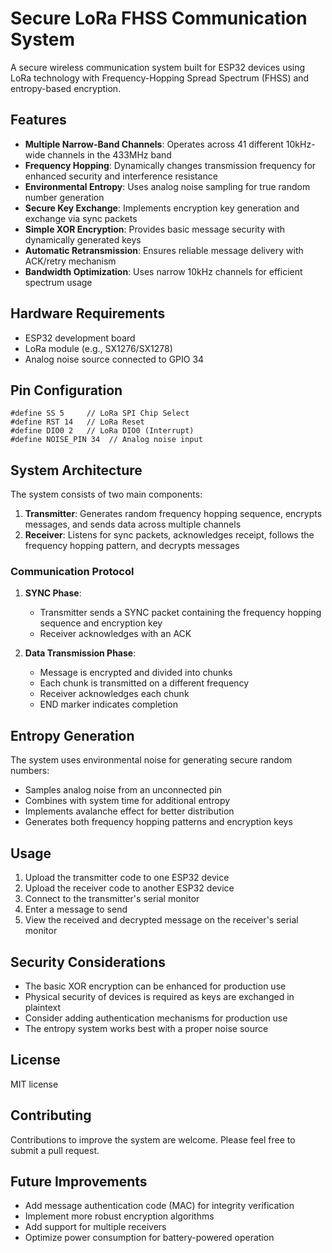 # Secure LoRa FHSS Communication System

A secure wireless communication system built for ESP32 devices using LoRa technology with Frequency-Hopping Spread Spectrum (FHSS) and entropy-based encryption.

## Features

- **Multiple Narrow-Band Channels**: Operates across 41 different 10kHz-wide channels in the 433MHz band
- **Frequency Hopping**: Dynamically changes transmission frequency for enhanced security and interference resistance
- **Environmental Entropy**: Uses analog noise sampling for true random number generation
- **Secure Key Exchange**: Implements encryption key generation and exchange via sync packets
- **Simple XOR Encryption**: Provides basic message security with dynamically generated keys
- **Automatic Retransmission**: Ensures reliable message delivery with ACK/retry mechanism
- **Bandwidth Optimization**: Uses narrow 10kHz channels for efficient spectrum usage

## Hardware Requirements

- ESP32 development board
- LoRa module (e.g., SX1276/SX1278)
- Analog noise source connected to GPIO 34

## Pin Configuration

```
#define SS 5     // LoRa SPI Chip Select
#define RST 14   // LoRa Reset
#define DIO0 2   // LoRa DIO0 (Interrupt)
#define NOISE_PIN 34  // Analog noise input
```

## System Architecture

The system consists of two main components:

1. **Transmitter**: Generates random frequency hopping sequence, encrypts messages, and sends data across multiple channels
2. **Receiver**: Listens for sync packets, acknowledges receipt, follows the frequency hopping pattern, and decrypts messages

### Communication Protocol

1. **SYNC Phase**:
   - Transmitter sends a SYNC packet containing the frequency hopping sequence and encryption key
   - Receiver acknowledges with an ACK
   
2. **Data Transmission Phase**:
   - Message is encrypted and divided into chunks
   - Each chunk is transmitted on a different frequency
   - Receiver acknowledges each chunk
   - END marker indicates completion

## Entropy Generation

The system uses environmental noise for generating secure random numbers:

- Samples analog noise from an unconnected pin
- Combines with system time for additional entropy
- Implements avalanche effect for better distribution
- Generates both frequency hopping patterns and encryption keys

## Usage

1. Upload the transmitter code to one ESP32 device
2. Upload the receiver code to another ESP32 device
3. Connect to the transmitter's serial monitor
4. Enter a message to send
5. View the received and decrypted message on the receiver's serial monitor

## Security Considerations

- The basic XOR encryption can be enhanced for production use
- Physical security of devices is required as keys are exchanged in plaintext
- Consider adding authentication mechanisms for production use
- The entropy system works best with a proper noise source

## License

MIT license

## Contributing

Contributions to improve the system are welcome. Please feel free to submit a pull request.

## Future Improvements

- Add message authentication code (MAC) for integrity verification
- Implement more robust encryption algorithms
- Add support for multiple receivers
- Optimize power consumption for battery-powered operation
